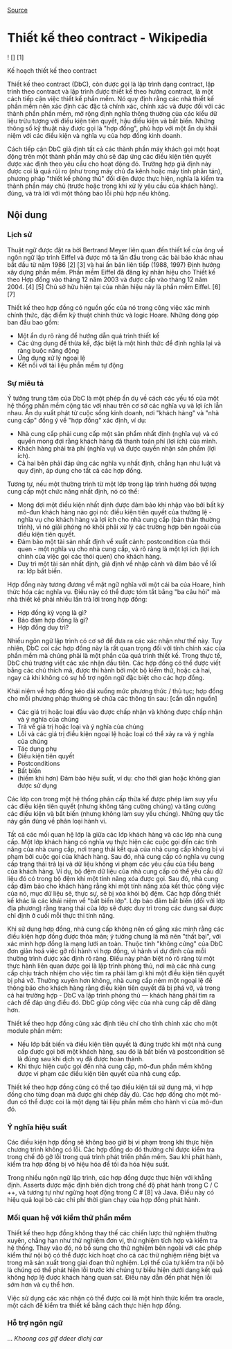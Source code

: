 [Source](https://en.m.wikipedia.org/wiki/Design_by_contract "Permalink to Design by contract - Wikipedia")

# Thiết kế theo contract - Wikipedia

! [] [1]

Kế hoạch thiết kế theo contract

Thiết kế theo  contract (DbC), còn được gọi là lập trình dạng contract, lập trình theo contract và lập trình được thiết kế theo hướng contract, là một cách tiếp cận việc thiết kế phần mềm. Nó quy định rằng các nhà thiết kế phần mềm nên xác định các đặc tả chính xác, chính xác và được đối với các thành phần phần mềm, mở rộng định nghĩa thông thường của các kiểu dữ liệu trừu tượng với điều kiện tiên quyết, hậu điều kiện và bất biến. Những thông số kỹ thuật này được gọi là "hợp đồng", phù hợp với một ẩn dụ khái niệm với các điều kiện và nghĩa vụ của hợp đồng kinh doanh.

Cách tiếp cận DbC giả định tất cả các thành phần máy khách gọi một hoạt động trên một thành phần máy chủ sẽ đáp ứng các điều kiện tiên quyết được xác định theo yêu cầu cho hoạt động đó. Trường hợp giả định này được coi là quá rủi ro (như trong máy chủ đa kênh hoặc máy tính phân tán), phương pháp "thiết kế phòng thủ" đối diện được thực hiện, nghĩa là kiểm tra thành phần máy chủ (trước hoặc trong khi xử lý yêu cầu của khách hàng). đúng, và trả lời với một thông báo lỗi phù hợp nếu không.

## Nội dung

### Lịch sử

Thuật ngữ được đặt ra bởi Bertrand Meyer liên quan đến thiết kế của ông về ngôn ngữ lập trình Eiffel và được mô tả lần đầu trong các bài báo khác nhau bắt đầu từ năm 1986 [2] [3] và hai ấn bản liên tiếp (1988, 1997) Định hướng xây dựng phần mềm. Phần mềm Eiffel đã đăng ký nhãn hiệu cho Thiết kế theo Hợp đồng vào tháng 12 năm 2003 và được cấp vào tháng 12 năm 2004. [4] [5] Chủ sở hữu hiện tại của nhãn hiệu này là phần mềm Eiffel. [6] [7]

Thiết kế theo hợp đồng có nguồn gốc của nó trong công việc xác minh chính thức, đặc điểm kỹ thuật chính thức và logic Hoare. Những đóng góp ban đầu bao gồm:

* Một ẩn dụ rõ ràng để hướng dẫn quá trình thiết kế
* Các ứng dụng để thừa kế, đặc biệt là một hình thức để định nghĩa lại và ràng buộc năng động
* Ứng dụng xử lý ngoại lệ
* Kết nối với tài liệu phần mềm tự động

### Sự miêu tả

Ý tưởng trung tâm của DbC là một phép ẩn dụ về cách các yếu tố của một hệ thống phần mềm cộng tác với nhau trên cơ sở các nghĩa vụ và lợi ích lẫn nhau. Ẩn dụ xuất phát từ cuộc sống kinh doanh, nơi "khách hàng" và "nhà cung cấp" đồng ý về "hợp đồng" xác định, ví dụ:

* Nhà cung cấp phải cung cấp một sản phẩm nhất định (nghĩa vụ) và có quyền mong đợi rằng khách hàng đã thanh toán phí (lợi ích) của mình.
* Khách hàng phải trả phí (nghĩa vụ) và được quyền nhận sản phẩm (lợi ích).
* Cả hai bên phải đáp ứng các nghĩa vụ nhất định, chẳng hạn như luật và quy định, áp dụng cho tất cả các hợp đồng.

Tương tự, nếu một thường trình từ một lớp trong lập trình hướng đối tượng cung cấp một chức năng nhất định, nó có thể:

* Mong đợi một điều kiện nhất định được đảm bảo khi nhập vào bởi bất kỳ mô-đun khách hàng nào gọi nó: điều kiện tiên quyết của thường lệ - nghĩa vụ cho khách hàng và lợi ích cho nhà cung cấp (bản thân thường trình), vì nó giải phóng nó khỏi phải xử lý các trường hợp bên ngoài của điều kiện tiên quyết.
* Đảm bảo một tài sản nhất định về xuất cảnh: postcondition của thói quen - một nghĩa vụ cho nhà cung cấp, và rõ ràng là một lợi ích (lợi ích chính của việc gọi các thói quen) cho khách hàng.
* Duy trì một tài sản nhất định, giả định về nhập cảnh và đảm bảo về lối ra: lớp bất biến.

Hợp đồng này tương đương về mặt ngữ nghĩa với một cái ba của Hoare, hình thức hóa các nghĩa vụ. Điều này có thể được tóm tắt bằng "ba câu hỏi" mà nhà thiết kế phải nhiều lần trả lời trong hợp đồng:

* Hợp đồng kỳ vọng là gì?
* Bảo đảm hợp đồng là gì?
* Hợp đồng duy trì?

Nhiều ngôn ngữ lập trình có cơ sở để đưa ra các xác nhận như thế này. Tuy nhiên, DbC coi các hợp đồng này là rất quan trọng đối với tính chính xác của phần mềm mà chúng phải là một phần của quá trình thiết kế. Trong thực tế, DbC chủ trương viết các xác nhận đầu tiên. Các hợp đồng có thể được viết bằng các chú thích mã, được thi hành bởi một bộ kiểm thử, hoặc cả hai, ngay cả khi không có sự hỗ trợ ngôn ngữ đặc biệt cho các hợp đồng.

Khái niệm về hợp đồng kéo dài xuống mức phương thức / thủ tục; hợp đồng cho mỗi phương pháp thường sẽ chứa các thông tin sau: [cần dẫn nguồn]

* Các giá trị hoặc loại đầu vào được chấp nhận và không được chấp nhận và ý nghĩa của chúng
* Trả về giá trị hoặc loại và ý nghĩa của chúng
* Lỗi và các giá trị điều kiện ngoại lệ hoặc loại có thể xảy ra và ý nghĩa của chúng
* Tác dụng phụ
* Điều kiện tiên quyết
* Postconditions
* Bất biến
* (hiếm khi hơn) Đảm bảo hiệu suất, ví dụ: cho thời gian hoặc không gian được sử dụng

Các lớp con trong một hệ thống phân cấp thừa kế được phép làm suy yếu các điều kiện tiên quyết (nhưng không tăng cường chúng) và tăng cường các điều kiện và bất biến (nhưng không làm suy yếu chúng). Những quy tắc này gần đúng về phân loại hành vi.

Tất cả các mối quan hệ lớp là giữa các lớp khách hàng và các lớp nhà cung cấp. Một lớp khách hàng có nghĩa vụ thực hiện các cuộc gọi đến các tính năng của nhà cung cấp, nơi trạng thái kết quả của nhà cung cấp không bị vi phạm bởi cuộc gọi của khách hàng. Sau đó, nhà cung cấp có nghĩa vụ cung cấp trạng thái trả lại và dữ liệu không vi phạm các yêu cầu của tiểu bang của khách hàng. Ví dụ, bộ đệm dữ liệu của nhà cung cấp có thể yêu cầu dữ liệu đó có trong bộ đệm khi một tính năng xóa được gọi. Sau đó, nhà cung cấp đảm bảo cho khách hàng rằng khi một tính năng xóa kết thúc công việc của nó, mục dữ liệu sẽ, thực sự, sẽ bị xóa khỏi bộ đệm. Các hợp đồng thiết kế khác là các khái niệm về "bất biến lớp". Lớp bảo đảm bất biến (đối với lớp địa phương) rằng trạng thái của lớp sẽ được duy trì trong các dung sai được chỉ định ở cuối mỗi thực thi tính năng.

Khi sử dụng hợp đồng, nhà cung cấp không nên cố gắng xác minh rằng các điều kiện hợp đồng được thỏa mãn; ý tưởng chung là mã nên "thất bại", với xác minh hợp đồng là mạng lưới an toàn. Thuộc tính "không cứng" của DbC đơn giản hoá việc gỡ rối hành vi hợp đồng, vì hành vi dự định của mỗi thường trình được xác định rõ ràng. Điều này phân biệt nó rõ ràng từ một thực hành liên quan được gọi là lập trình phòng thủ, nơi mà các nhà cung cấp chịu trách nhiệm cho việc tìm ra phải làm gì khi một điều kiện tiên quyết bị phá vỡ. Thường xuyên hơn không, nhà cung cấp ném một ngoại lệ để thông báo cho khách hàng rằng điều kiện tiên quyết đã bị phá vỡ, và trong cả hai trường hợp - DbC và lập trình phòng thủ — khách hàng phải tìm ra cách để đáp ứng điều đó. DbC giúp công việc của nhà cung cấp dễ dàng hơn.

Thiết kế theo hợp đồng cũng xác định tiêu chí cho tính chính xác cho một module phần mềm:

* Nếu lớp bất biến và điều kiện tiên quyết là đúng trước khi một nhà cung cấp được gọi bởi một khách hàng, sau đó là bất biến và postcondition sẽ là đúng sau khi dịch vụ đã được hoàn thành.
* Khi thực hiện cuộc gọi đến nhà cung cấp, mô-đun phần mềm không được vi phạm các điều kiện tiên quyết của nhà cung cấp.

Thiết kế theo hợp đồng cũng có thể tạo điều kiện tái sử dụng mã, vì hợp đồng cho từng đoạn mã được ghi chép đầy đủ. Các hợp đồng cho một mô-đun có thể được coi là một dạng tài liệu phần mềm cho hành vi của mô-đun đó.
### Ý nghĩa hiệu suất

Các điều kiện hợp đồng sẽ không bao giờ bị vi phạm trong khi thực hiện chương trình không có lỗi. Các hợp đồng do đó thường chỉ được kiểm tra trong chế độ gỡ lỗi trong quá trình phát triển phần mềm. Sau khi phát hành, kiểm tra hợp đồng bị vô hiệu hóa để tối đa hóa hiệu suất.

Trong nhiều ngôn ngữ lập trình, các hợp đồng được thực hiện với khẳng định. Asserts được mặc định biên dịch trong chế độ phát hành trong C / C ++, và tương tự như ngừng hoạt động trong C # [8] và Java. Điều này có hiệu quả loại bỏ các chi phí thời gian chạy của hợp đồng phát hành.

### Mối quan hệ với kiểm thử phần mềm

Thiết kế theo hợp đồng không thay thế các chiến lược thử nghiệm thường xuyên, chẳng hạn như thử nghiệm đơn vị, thử nghiệm tích hợp và kiểm tra hệ thống. Thay vào đó, nó bổ sung cho thử nghiệm bên ngoài với các phép kiểm thử nội bộ có thể được kích hoạt cho cả các thử nghiệm riêng biệt và trong mã sản xuất trong giai đoạn thử nghiệm. Lợi thế của tự kiểm tra nội bộ là chúng có thể phát hiện lỗi trước khi chúng tự biểu hiện dưới dạng kết quả không hợp lệ được khách hàng quan sát. Điều này dẫn đến phát hiện lỗi sớm hơn và cụ thể hơn.

Việc sử dụng các xác nhận có thể được coi là một hình thức kiểm tra oracle, một cách để kiểm tra thiết kế bằng cách thực hiện hợp đồng.

### Hỗ trợ ngôn ngữ
 ... *Khoong cos gif ddeer dichj car*
